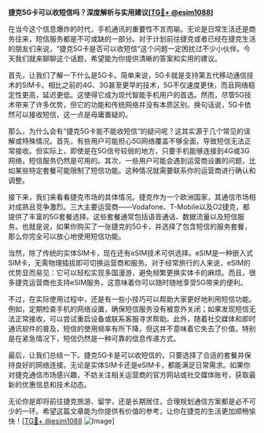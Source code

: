 **捷克5G卡可以收短信吗？深度解析与实用建议[[TG💪+ @esim1088](https://t.me/s/esim1088)]**

在当今这个信息爆炸的时代，手机通讯的重要性不言而喻。无论是日常生活还是商务往来，短信服务都是不可或缺的一部分。对于计划前往捷克或者已经在捷克生活的朋友们来说，“捷克5G卡是否可以收短信”这个问题一定困扰过不少小伙伴。今天我们就来聊聊这个话题，希望能为你提供清晰的答案和实用的建议。

首先，让我们了解一下什么是5G卡。简单来说，5G卡就是支持第五代移动通信技术的SIM卡。相比之前的4G、3G甚至更早的技术，5G不仅速度更快，而且网络稳定性更高，延迟更低。这使得它成为现代智能手机用户的首选。然而，尽管5G技术带来了许多优势，但它的功能和传统网络并没有本质区别。换句话说，5G卡依然可以接收短信，这一点是毋庸置疑的。

那么，为什么会有“捷克5G卡能不能收短信”的疑问呢？这其实源于几个常见的误解或特殊情况。首先，有些用户可能担心5G网络覆盖不够全面，导致短信无法正常接收。但实际上，即使是在5G信号较弱的地方，只要手机能够连接到4G或3G网络，短信服务仍然是可用的。其次，一些用户可能会遇到运营商设置的问题，比如某些特定套餐可能限制了短信功能。这种情况就需要联系你的运营商进行确认和调整。

接下来，我们来看看捷克市场的具体情况。捷克作为一个欧洲国家，其通信市场相对成熟且竞争激烈。三大主要运营商——Vodafone、T-Mobile以及O2捷克，都提供了丰富的5G套餐选择。这些套餐通常包括语音通话、数据流量以及短信服务。也就是说，如果你购买了一张捷克的5G卡，并选择了包含短信的服务套餐，那么你完全可以放心地使用短信功能。

当然，除了传统的实体SIM卡，现在还有eSIM技术可供选择。eSIM是一种嵌入式SIM卡，无需物理插拔即可切换运营商和服务。对于经常旅行的人来说，eSIM的优势显而易见：它可以轻松实现多国漫游，避免频繁更换实体卡的麻烦。而且，很多捷克运营商也支持eSIM服务，这意味着你可以随时随地享受5G带来的便利。

不过，在实际使用过程中，还是有一些小技巧可以帮助大家更好地利用短信功能。例如，定期检查手机的网络设置，确保短信服务没有被意外关闭；如果发现短信无法正常接收，可以尝试重启设备或联系客服寻求帮助。此外，随着社交媒体和即时通讯软件的普及，短信的使用频率有所下降，但这并不意味着它失去了价值。特别是在紧急情况下，短信仍然是一种可靠的信息传递方式。

最后，让我们总结一下。捷克5G卡是可以收短信的，只要选择了合适的套餐并保持良好的网络连接。无论是实体SIM卡还是eSIM卡，都能满足日常需求。如果你对捷克通信市场感兴趣，不妨关注相关运营商的官方网站或社交媒体账号，获取最新的优惠信息和技术动态。

无论你是即将前往捷克旅游、留学，还是长期居住，合理规划通信方案都是必不可少的一环。希望这篇文章能为你提供有价值的参考，让你在捷克的生活更加顺畅愉快！[[TG💪+ @esim1088](https://t.me/s/esim1088) ![Image](https://i.postimg.cc/4NQfJmqS/Snipaste-2025-05-13-00-14-12.png)]